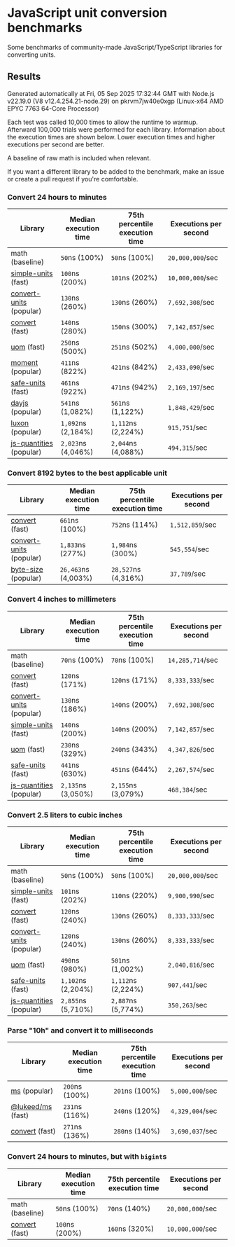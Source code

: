 # JavaScript unit conversion benchmarks

Some benchmarks of community-made JavaScript/TypeScript libraries for converting units.

## Results

<!-- beginblock(results) -->

Generated automatically at Fri, 05 Sep 2025 17:32:44 GMT with Node.js v22.19.0 (V8 v12.4.254.21-node.29) on pkrvm7jw40e0xgp (Linux-x64 AMD EPYC 7763 64-Core Processor)

Each test was called 10,000 times to allow the runtime to warmup.
Afterward 100,000 trials were performed for each library.
Information about the execution times are shown below.
Lower execution times and higher executions per second are better.

A baseline of raw math is included when relevant.

If you want a different library to be added to the benchmark, make an issue or create a pull request if you're comfortable.

### Convert 24 hours to minutes

| Library                                                            | Median execution time | 75th percentile execution time | Executions per second |
| ------------------------------------------------------------------ | --------------------- | ------------------------------ | --------------------- |
| math (baseline)                                                    | `50`ns (100%)         | `50`ns (100%)                  | `20,000,000`/sec      |
| [simple-units](https://npmjs.com/package/simple-units) (fast)      | `100`ns (200%)        | `101`ns (202%)                 | `10,000,000`/sec      |
| [convert-units](https://npmjs.com/package/convert-units) (popular) | `130`ns (260%)        | `130`ns (260%)                 | `7,692,308`/sec       |
| [convert](https://npmjs.com/package/convert) (fast)                | `140`ns (280%)        | `150`ns (300%)                 | `7,142,857`/sec       |
| [uom](https://npmjs.com/package/uom) (fast)                        | `250`ns (500%)        | `251`ns (502%)                 | `4,000,000`/sec       |
| [moment](https://npmjs.com/package/moment) (popular)               | `411`ns (822%)        | `421`ns (842%)                 | `2,433,090`/sec       |
| [safe-units](https://npmjs.com/package/safe-units) (fast)          | `461`ns (922%)        | `471`ns (942%)                 | `2,169,197`/sec       |
| [dayjs](https://npmjs.com/package/dayjs) (popular)                 | `541`ns (1,082%)      | `561`ns (1,122%)               | `1,848,429`/sec       |
| [luxon](https://npmjs.com/package/luxon) (popular)                 | `1,092`ns (2,184%)    | `1,112`ns (2,224%)             | `915,751`/sec         |
| [js-quantities](https://npmjs.com/package/js-quantities) (popular) | `2,023`ns (4,046%)    | `2,044`ns (4,088%)             | `494,315`/sec         |

### Convert 8192 bytes to the best applicable unit

| Library                                                            | Median execution time | 75th percentile execution time | Executions per second |
| ------------------------------------------------------------------ | --------------------- | ------------------------------ | --------------------- |
| [convert](https://npmjs.com/package/convert) (fast)                | `661`ns (100%)        | `752`ns (114%)                 | `1,512,859`/sec       |
| [convert-units](https://npmjs.com/package/convert-units) (popular) | `1,833`ns (277%)      | `1,984`ns (300%)               | `545,554`/sec         |
| [byte-size](https://npmjs.com/package/byte-size) (popular)         | `26,463`ns (4,003%)   | `28,527`ns (4,316%)            | `37,789`/sec          |

### Convert 4 inches to millimeters

| Library                                                            | Median execution time | 75th percentile execution time | Executions per second |
| ------------------------------------------------------------------ | --------------------- | ------------------------------ | --------------------- |
| math (baseline)                                                    | `70`ns (100%)         | `70`ns (100%)                  | `14,285,714`/sec      |
| [convert](https://npmjs.com/package/convert) (fast)                | `120`ns (171%)        | `120`ns (171%)                 | `8,333,333`/sec       |
| [convert-units](https://npmjs.com/package/convert-units) (popular) | `130`ns (186%)        | `140`ns (200%)                 | `7,692,308`/sec       |
| [simple-units](https://npmjs.com/package/simple-units) (fast)      | `140`ns (200%)        | `140`ns (200%)                 | `7,142,857`/sec       |
| [uom](https://npmjs.com/package/uom) (fast)                        | `230`ns (329%)        | `240`ns (343%)                 | `4,347,826`/sec       |
| [safe-units](https://npmjs.com/package/safe-units) (fast)          | `441`ns (630%)        | `451`ns (644%)                 | `2,267,574`/sec       |
| [js-quantities](https://npmjs.com/package/js-quantities) (popular) | `2,135`ns (3,050%)    | `2,155`ns (3,079%)             | `468,384`/sec         |

### Convert 2.5 liters to cubic inches

| Library                                                            | Median execution time | 75th percentile execution time | Executions per second |
| ------------------------------------------------------------------ | --------------------- | ------------------------------ | --------------------- |
| math (baseline)                                                    | `50`ns (100%)         | `50`ns (100%)                  | `20,000,000`/sec      |
| [simple-units](https://npmjs.com/package/simple-units) (fast)      | `101`ns (202%)        | `110`ns (220%)                 | `9,900,990`/sec       |
| [convert](https://npmjs.com/package/convert) (fast)                | `120`ns (240%)        | `130`ns (260%)                 | `8,333,333`/sec       |
| [convert-units](https://npmjs.com/package/convert-units) (popular) | `120`ns (240%)        | `130`ns (260%)                 | `8,333,333`/sec       |
| [uom](https://npmjs.com/package/uom) (fast)                        | `490`ns (980%)        | `501`ns (1,002%)               | `2,040,816`/sec       |
| [safe-units](https://npmjs.com/package/safe-units) (fast)          | `1,102`ns (2,204%)    | `1,112`ns (2,224%)             | `907,441`/sec         |
| [js-quantities](https://npmjs.com/package/js-quantities) (popular) | `2,855`ns (5,710%)    | `2,887`ns (5,774%)             | `350,263`/sec         |

### Parse "10h" and convert it to milliseconds

| Library                                                   | Median execution time | 75th percentile execution time | Executions per second |
| --------------------------------------------------------- | --------------------- | ------------------------------ | --------------------- |
| [ms](https://npmjs.com/package/ms) (popular)              | `200`ns (100%)        | `201`ns (100%)                 | `5,000,000`/sec       |
| [@lukeed/ms](https://npmjs.com/package/@lukeed/ms) (fast) | `231`ns (116%)        | `240`ns (120%)                 | `4,329,004`/sec       |
| [convert](https://npmjs.com/package/convert) (fast)       | `271`ns (136%)        | `280`ns (140%)                 | `3,690,037`/sec       |

### Convert 24 hours to minutes, but with `bigint`s

| Library                                             | Median execution time | 75th percentile execution time | Executions per second |
| --------------------------------------------------- | --------------------- | ------------------------------ | --------------------- |
| math (baseline)                                     | `50`ns (100%)         | `70`ns (140%)                  | `20,000,000`/sec      |
| [convert](https://npmjs.com/package/convert) (fast) | `100`ns (200%)        | `160`ns (320%)                 | `10,000,000`/sec      |

<!-- endblock(results) -->
